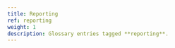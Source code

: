 ```yaml
---
title: Reporting
ref: reporting
weight: 1
description: Glossary entries tagged **reporting**.
---
```



